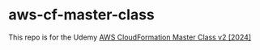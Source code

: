 # aws-cf-master-class
This repo is for the Udemy [AWS CloudFormation Master Class v2 [2024]](https://www.udemy.com/course/aws-cloudformation-master-class)
